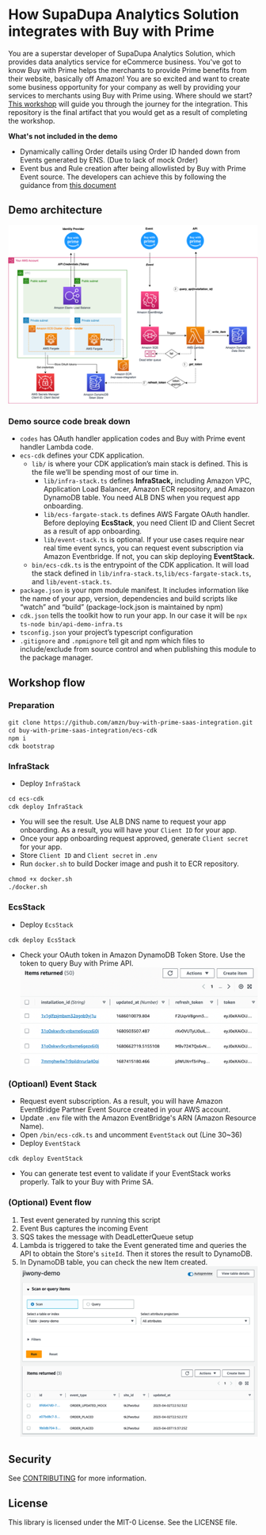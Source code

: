 # How SupaDupa Analytics Solution integrates with Buy with Prime

You are a superstar developer of SupaDupa Analytics Solution, which provides data analytics service for eCommerce business. You've got to know Buy with Prime helps the merchants to provide Prime benefits from their website, basically off Amazon! You are so excited and want to create some business opportunity for your company as well by providing your services to merchants using Buy with Prime using. Where should we start? [This workshop](https://catalog.us-east-1.prod.workshops.aws/workshops/2b14c78c-56e3-4ed8-b44a-4984094ec8c4/en-US) will guide you through the journey for the integration. This repository is the final artifact that you would get as a result of completing the workshop. 

**What's not included in the demo**
- Dynamically calling Order details using Order ID handed down from Events generated by ENS. (Due to lack of mock Order)
- Event bus and Rule creation after being allowlisted by Buy with Prime Event source. The developers can achieve this by following the guidance from [this document](https://partners.buywithprime.amazon.com/support/documentation?redirect=%2Fprivate%2Fdocs%2Fbuy-with-prime-event-integration-guide)

## Demo architecture
![](/images/architecture.png)

### Demo source code break down
- `codes` has OAuth handler application codes and Buy with Prime event handler Lambda code.
- `ecs-cdk` defines your CDK application.
  - `lib/` is where your CDK application’s main stack is defined. This is the file we’ll be spending most of our time in.
    - `lib/infra-stack.ts` defines **InfraStack,** including Amazon VPC, Application Load Balancer, Amazon ECR repository, and Amazon DynamoDB table. You need ALB DNS when you request app onboarding. 
    - `lib/ecs-fargate-stack.ts` defines AWS Fargate OAuth handler. Before deploying **EcsStack**, you need Client ID and Client Secret as a result of app onboarding. 
    - `lib/event-stack.ts` is optional. If your use cases require near real time event syncs, you can request event subscription via Amazon Eventbridge. If not, you can skip deploying **EventStack.**
  - `bin/ecs-cdk.ts` is the entrypoint of the CDK application. It will load the stack defined in `lib/infra-stack.ts`,`lib/ecs-fargate-stack.ts`, and `lib/event-stack.ts`.
- `package.json` is your npm module manifest. It includes information like the name of your app, version, dependencies and build scripts like “watch” and “build” (package-lock.json is maintained by npm)
- `cdk.json` tells the toolkit how to run your app. In our case it will be `npx ts-node bin/api-demo-infra.ts`
- `tsconfig.json` your project’s typescript configuration
- `.gitignore` and `.npmignore` tell git and npm which files to include/exclude from source control and when publishing this module to the package manager.

## Workshop flow
### Preparation
```
git clone https://github.com/amzn/buy-with-prime-saas-integration.git
cd buy-with-prime-saas-integration/ecs-cdk
npm i
cdk bootstrap
```

### InfraStack
- Deploy `InfraStack`
```
cd ecs-cdk
cdk deploy InfraStack
```
- You will see the result. Use ALB DNS name to request your app onboarding. As a result, you will have your `Client ID` for your app. 
- Once your app onboarding request approved, generate `Client secret` for your app. 
- Store `Client ID` and `Client secret` in `.env`
- Run `docker.sh` to build Docker image and push it to ECR repository. 
```
chmod +x docker.sh
./docker.sh
```

### EcsStack
- Deploy `EcsStack`
```
cdk deploy EcsStack
```
- Check your OAuth token in Amazon DynamoDB Token Store. Use the token to query Buy with Prime API. 
![](images/oauth-table.png)

### (Optioanl) Event Stack
- Request event subscription. As a result, you will have Amazon EventBridge Partner Event Source created in your AWS account.
- Update `.env` file with the Amazon EventBridge's ARN (Amazon Resource Name).
- Open `/bin/ecs-cdk.ts` and uncomment `EventStack` out (Line 30~36)
- Deploy `EventStack`
```
cdk deploy EventStack
```
- You can generate test event to validate if your EventStack works properly. Talk to your Buy with Prime SA. 

### (Optional) Event flow
1. Test event generated by running this script
2. Event Bus captures the incoming Event
3. SQS takes the message with DeadLetterQueue setup
4. Lambda is triggered to take the Event generated time and queries the API to obtain the Store's `siteId`. Then it stores the result to DynamoDB.
5. In DynamoDB table, you can check the new Item created.
    ![](images/table-result.png)

<!-- ## (Optional) How to get started to onboard to Buy with Prime APIs
You can use this repository to create the redirect urls that you need for [onboarding to Buy with Prime APIs](https://documents.partners.buywithprime.amazon.com/private/docs/onboarding-for-oauth-20). Please follow the steps listed below. It requires you to have AWS CLI configured already if you have not already please check [this page](https://catalog.us-east-1.prod.workshops.aws/workshops/2b14c78c-56e3-4ed8-b44a-4984094ec8c4/en-US/1-introduction/110-prereq) out and complete the setting. 

1. Clone this repository to start off
    ```
    git clone -b wo-onboarding https://github.com/amzn/buy-with-prime-saas-integration.git
    cd buy-with-prime-saas-integration
    npm i
    ```

2. Deploy this CDK package to your environment
    ```
    export ACCOUNT_ID=$(aws sts get-caller-identity --query 'Account' --output text)
    cdk bootstrap $ACCOUNT_ID/<<YOUR_CHOICE_OF_REGION>>
    cdk deploy
    ```

3. When it completes, you will see the created domain name for the load balancer and use it for onboarding! -->


## Security

See [CONTRIBUTING](CONTRIBUTING.md#security-issue-notifications) for more information.

## License

This library is licensed under the MIT-0 License. See the LICENSE file.

